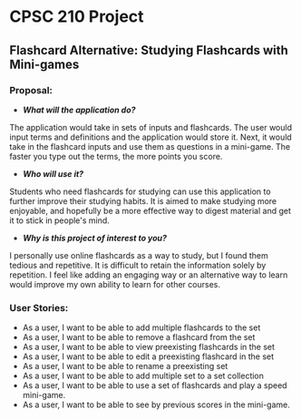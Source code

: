 # **CPSC 210 Project**

## Flashcard Alternative: Studying Flashcards with Mini-games

### Proposal:

- ***What will the application do?***

The application would take in sets of inputs and flashcards.
The user would input terms and definitions and the application would store it.
Next, it would take in the flashcard inputs and use them as questions in a mini-game.
The faster you type out the terms, the more points you score.

- ***Who will use it?***

Students who need flashcards for studying can use this application to further improve their studying habits.
It is aimed to make studying more enjoyable, and hopefully be a more effective way to digest material and get it to stick in people's mind.

- ***Why is this project of interest to you?***

I personally use online flashcards as a way to study, but I found them tedious and repetitive.
It is difficult to retain the information solely by repetition. 
I feel like adding an engaging way or an alternative way to learn would improve my own ability to learn for other courses.

### User Stories:

- As a user, I want to be able to add multiple flashcards to the set
- As a user, I want to be able to remove a flashcard from the set
- As a user, I want to be able to view preexisting flashcards in the set
- As a user, I want to be able to edit a preexisting flashcard in the set
- As a user, I want to be able to rename a preexisting set
- As a user, I want to be able to add multiple set to a set collection
- As a user, I want to be able to use a set of flashcards and play a speed mini-game.
- As a user, I want to be able to see by previous scores in the mini-game.